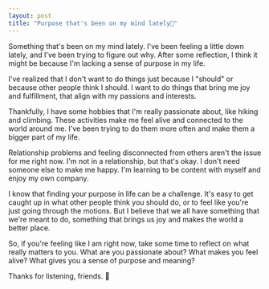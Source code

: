 ```yaml
---
layout: post
title: "Purpose that's been on my mind lately💜"
---
```


Something that's been on my mind lately. I've been feeling a little down lately, and I've been trying to figure out why. After some reflection, I think it might be because I'm lacking a sense of purpose in my life.

I've realized that I don't want to do things just because I "should" or because other people think I should. I want to do things that bring me joy and fulfillment, that align with my passions and interests.

Thankfully, I have some hobbies that I'm really passionate about, like hiking and climbing. These activities make me feel alive and connected to the world around me. I've been trying to do them more often and make them a bigger part of my life.

Relationship problems and feeling disconnected from others aren't the issue for me right now. I'm not in a relationship, but that's okay. I don't need someone else to make me happy. I'm learning to be content with myself and enjoy my own company.

I know that finding your purpose in life can be a challenge. It's easy to get caught up in what other people think you should do, or to feel like you're just going through the motions. But I believe that we all have something that we're meant to do, something that brings us joy and makes the world a better place.

So, if you're feeling like I am right now, take some time to reflect on what really matters to you. What are you passionate about? What makes you feel alive? What gives you a sense of purpose and meaning?

Thanks for listening, friends. 💜
